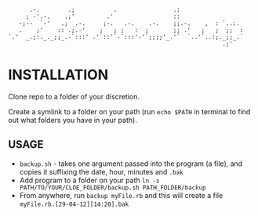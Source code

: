           .-.        .;           .                .:
         ; -'.-.    .;'         .'                 ::
       -;--  `-'   .;  .-.     ;-.   .-.    .-.    ;;.-.    ,  : `..:.
       .    ;'    :: .;.-'    ;   ; ;   :  ;       ;; .'   ;   ;  ;;  :
    `.'  _.;:._._;;_.-`:::' .'`::'`-`:::'-'`;;;;'_.'`  `..'`..:;._;;_.`
                                                                 .;'


INSTALLATION
============

Clone repo to a folder of your discretion.

Create a symlink to a folder on your path (run `echo $PATH` in terminal to find out what folders you have in your path).


USAGE
-----
* `backup.sh` - takes one argument passed into the program (a file), and copies it suffixing the date, hour, minutes and `.bak`
* Add program to a folder on your path `ln -s PATH/TO/YOUR/CLOE_FOLDER/backup.sh PATH_FOLDER/backup`
* From anywhere, run `backup myFile.rb` and this will create a file `myFile.rb.[29-04-12][14:20].bak`